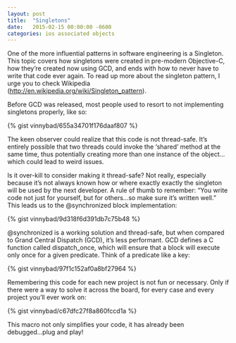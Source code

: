 ```yaml
---
layout: post
title:  "Singletons"
date:   2015-02-15 00:00:00 -0600
categories: ios associated objects 
---
```

One of the more influential patterns in software engineering is a Singleton.  This topic covers how singletons were created in pre-modern Objective-C, how they’re created now using GCD, and ends with how to never have to write that code ever again.  To read up more about the singleton pattern, I urge you to check Wikipedia (http://en.wikipedia.org/wiki/Singleton_pattern).

Before GCD was released, most people used to resort to not implementing singletons properly, like so:

{% gist vinnybad/655a34701f176daaf807 %}

The keen observer could realize that this code is not thread-safe.  It’s entirely possible that two threads could invoke the ‘shared’ method at the same time, thus potentially creating more than one instance of the object…which could lead to weird issues.

Is it over-kill to consider making it thread-safe?  Not really, especially because it’s not always known how or where exactly exactly the singleton will be used by the next developer.  A rule of thumb to remember: “You write code not just for yourself, but for others…so make sure it’s written well.”  This leads us to the @synchronized block implementation:

{% gist vinnybad/9d318f6d391db7c75b48 %}

@synchronized is a working solution and thread-safe, but when compared to Grand Central Dispatch (GCD), it’s less performant.  GCD defines a C function called dispatch_once, which will ensure that a block will execute only once for a given predicate.  Think of a predicate like a key:

{% gist vinnybad/97f1c152af0a8bf27964 %}

Remembering this code for each new project is not fun or necessary.  Only if there were a way to solve it across the board, for every case and every project you’ll ever work on:

{% gist vinnybad/c67dfc27f8a860fccd1a %}

This macro not only simplifies your code, it has already been debugged...plug and play!
